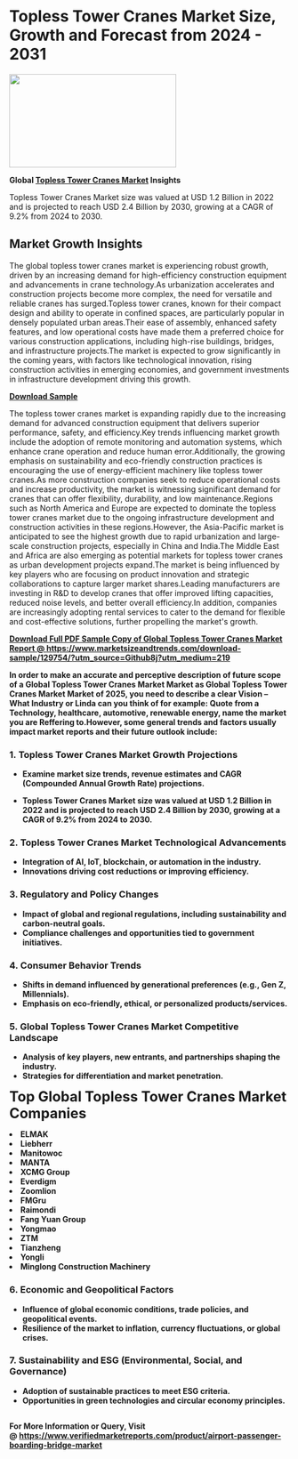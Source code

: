 <H1>Topless Tower Cranes Market Size, Growth and Forecast from 2024 - 2031</H1><img class="aligncenter size-medium wp-image-584254" src="https://thirdeyenews.in/wp-content/uploads/2024/09/Global-Market-Research-300x168.jpeg" alt="" width="300" height="168" /><p><strong>Global&nbsp;<a href="https://www.marketsizeandtrends.com/download-sample/129754/?utm_source=Github8j?utm_medium=219">Topless Tower Cranes Market</a> Insights</strong></p><p>Topless Tower Cranes Market size was valued at USD 1.2 Billion in 2022 and is projected to reach USD 2.4 Billion by 2030, growing at a CAGR of 9.2% from 2024 to 2030.</p><p><h2>Market Growth Insights</h2> <p>The global topless tower cranes market is experiencing robust growth, driven by an increasing demand for high-efficiency construction equipment and advancements in crane technology.As urbanization accelerates and construction projects become more complex, the need for versatile and reliable cranes has surged.Topless tower cranes, known for their compact design and ability to operate in confined spaces, are particularly popular in densely populated urban areas.Their ease of assembly, enhanced safety features, and low operational costs have made them a preferred choice for various construction applications, including high-rise buildings, bridges, and infrastructure projects.The market is expected to grow significantly in the coming years, with factors like technological innovation, rising construction activities in emerging economies, and government investments in infrastructure development driving this growth.</p> <p><strong><a href="#">Download Sample</a></strong></p> <p>The topless tower cranes market is expanding rapidly due to the increasing demand for advanced construction equipment that delivers superior performance, safety, and efficiency.Key trends influencing market growth include the adoption of remote monitoring and automation systems, which enhance crane operation and reduce human error.Additionally, the growing emphasis on sustainability and eco-friendly construction practices is encouraging the use of energy-efficient machinery like topless tower cranes.As more construction companies seek to reduce operational costs and increase productivity, the market is witnessing significant demand for cranes that can offer flexibility, durability, and low maintenance.Regions such as North America and Europe are expected to dominate the topless tower cranes market due to the ongoing infrastructure development and construction activities in these regions.However, the Asia-Pacific market is anticipated to see the highest growth due to rapid urbanization and large-scale construction projects, especially in China and India.The Middle East and Africa are also emerging as potential markets for topless tower cranes as urban development projects expand.The market is being influenced by key players who are focusing on product innovation and strategic collaborations to capture larger market shares.Leading manufacturers are investing in R&D to develop cranes that offer improved lifting capacities, reduced noise levels, and better overall efficiency.In addition, companies are increasingly adopting rental services to cater to the demand for flexible and cost-effective solutions, further propelling the market's growth.</p> <p><strong><a href="#"></p><p><span class=""><strong>Download Full PDF Sample Copy of Global Topless Tower Cranes Market Report</strong> @ <a href="https://www.marketsizeandtrends.com/download-sample/129754/?utm_source=Github8j?utm_medium=219" target="_blank">https://www.marketsizeandtrends.com/download-sample/129754/?utm_source=Github8j?utm_medium=219</a></span></p><p>In order to make an accurate and perceptive description of future scope of a Global&nbsp;Topless Tower Cranes Market Market as Global&nbsp;Topless Tower Cranes Market Market of 2025, you need to describe a clear Vision &ndash; What Industry or Linda can you think of for example: Quote from a Technology, healthcare, automotive, renewable energy, name the market you are Reffering to.However, some general trends and factors usually impact market reports and their future outlook include:</p><h3>1.&nbsp;<strong>Topless Tower Cranes Market Growth Projections</strong></h3><ul><li>Examine market size trends, revenue estimates and CAGR (Compounded Annual Growth Rate) projections.</li><li><p>Topless Tower Cranes Market size was valued at USD 1.2 Billion in 2022 and is projected to reach USD 2.4 Billion by 2030, growing at a CAGR of 9.2% from 2024 to 2030.</p></li></ul><h3>2.&nbsp;<strong>Topless Tower Cranes Market Technological Advancements</strong></h3><ul><li>Integration of AI, IoT, blockchain, or automation in the industry.</li><li>Innovations driving cost reductions or improving efficiency.</li></ul><h3>3.&nbsp;<strong>Regulatory and Policy Changes</strong></h3><ul><li>Impact of global and regional regulations, including sustainability and carbon-neutral goals.</li><li>Compliance challenges and opportunities tied to government initiatives.</li></ul><h3>4.&nbsp;<strong>Consumer Behavior Trends</strong></h3><ul><li>Shifts in demand influenced by generational preferences (e.g., Gen Z, Millennials).</li><li>Emphasis on eco-friendly, ethical, or personalized products/services.</li></ul><h3>5.&nbsp;<strong>Global Topless Tower Cranes Market Competitive Landscape</strong></h3><ul><li>Analysis of key players, new entrants, and partnerships shaping the industry.</li><li>Strategies for differentiation and market penetration.</li></ul><p data-pm-slice="1 1 []"><span style="color: inherit; font-family: inherit; font-size: 25px;">Top Global Topless Tower Cranes Market Companies</span></p><div class="" data-test-id=""><p><li>ELMAK</li><li> Liebherr</li><li> Manitowoc</li><li> MANTA</li><li> XCMG Group</li><li> Everdigm</li><li> Zoomlion</li><li> FMGru</li><li> Raimondi</li><li> Fang Yuan Group</li><li> Yongmao</li><li> ZTM</li><li> Tianzheng</li><li> Yongli</li><li> Minglong Construction Machinery</li></p></div><h3>6.&nbsp;<strong>Economic and Geopolitical Factors</strong></h3><ul><li>Influence of global economic conditions, trade policies, and geopolitical events.</li><li>Resilience of the market to inflation, currency fluctuations, or global crises.</li></ul><h3>7.&nbsp;<strong>Sustainability and ESG (Environmental, Social, and Governance)</strong></h3><ul><li>Adoption of sustainable practices to meet ESG criteria.</li><li>Opportunities in green technologies and circular economy principles.</li></ul><h2><strong style="font-size: 14px;">For More Information or Query, Visit @&nbsp;</strong><a style="background-color: #ffffff; font-size: 14px;" href="https://www.marketsizeandtrends.com/report/topless-tower-cranes-market/" target="_blank">https://www.verifiedmarketreports.com/product/airport-passenger-boarding-bridge-market</a></h2>